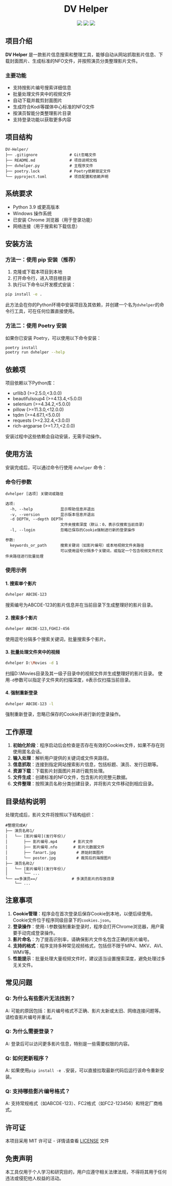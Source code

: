 <h1 align="center">DV Helper</h1>

<p align="center">
  <img src="https://img.shields.io/badge/Licence-MIT-green.svg?style=for-the-badge&&logo=github" />
  <img src="https://img.shields.io/badge/Python-3.9%2B-blue.svg?style=for-the-badge&logo=python" />
  <img src="https://img.shields.io/badge/Windows-OS-red.svg?style=for-the-badge&logo=windows" />
</p>

## 项目介绍

**DV Helper** 是一款影片信息搜索和整理工具，能够自动从网站抓取影片信息、下载封面图片、生成标准的NFO文件，并按照演员分类整理影片文件。

### 主要功能
- 支持按影片编号搜索详细信息
- 批量处理文件夹中的视频文件
- 自动下载并裁剪封面图片
- 生成符合Kodi等媒体中心标准的NFO文件
- 按演员智能分类整理影片目录
- 支持登录功能以获取更多内容

## 项目结构

```
DV-Helper/
├── .gitignore              # Git忽略文件
├── README.md               # 项目说明文档
├── dvhelper.py             # 主程序文件
├── poetry.lock             # Poetry依赖锁定文件
└── pyproject.toml          # 项目配置和依赖声明
```

## 系统要求
- Python 3.9 或更高版本
- Windows 操作系统
- 已安装 Chrome 浏览器（用于登录功能）
- 网络连接（用于搜索和下载信息）

## 安装方法

### 方法一：使用 pip 安装（推荐）

1. 克隆或下载本项目到本地
2. 打开命令行，进入项目根目录
3. 执行以下命令以开发模式安装：

```bash
pip install -e .
```

此方法会在你的Python环境中安装项目及其依赖，并创建一个名为`dvhelper`的命令行工具，可在任何位置直接使用。

### 方法二：使用 Poetry 安装

如果你已安装 Poetry，可以使用以下命令安装：

```bash
poetry install
poetry run dvhelper --help
```

## 依赖项
项目依赖以下Python库：
- urllib3 (>=2.5.0,<3.0.0)
- beautifulsoup4 (>=4.13.4,<5.0.0)
- selenium (>=4.34.2,<5.0.0)
- pillow (>=11.3.0,<12.0.0)
- tqdm (>=4.67.1,<5.0.0)
- requests (>=2.32.4,<3.0.0)
- rich-argparse (>=1.7.1,<2.0.0)

安装过程中这些依赖会自动安装，无需手动操作。

## 使用方法

安装完成后，可以通过命令行使用 `dvhelper` 命令：

### 命令行参数
```
dvhelper [选项] 关键词或路径

选项:
  -h, --help            显示帮助信息并退出
  -v, --version         显示版本信息并退出
  -d DEPTH, --depth DEPTH
                        文件夹搜索深度（默认：0，表示仅搜索当前目录）
  -l, --login           忽略已保存的Cookie强制进行新的登录操作

参数:
  keywords_or_path      搜索关键词（如影片编号）或本地视频文件夹路径
                        可以使用逗号分隔多个关键词，或指定一个包含视频文件的文件夹路径进行批量处理
```

### 使用示例

#### 1. 搜索单个影片
```bash
dvhelper ABCDE-123
```
搜索编号为ABCDE-123的影片信息并在当前目录下生成整理好的影片目录。

#### 2. 搜索多个影片
```bash
dvhelper ABCDE-123,FGHIJ-456
```
使用逗号分隔多个搜索关键词，批量搜索多个影片。

#### 3. 批量处理文件夹中的视频
```bash
dvhelper D:\Movies -d 1
```
扫描D:\Movies目录及其一级子目录中的视频文件并生成整理好的影片目录。
使用`-d`参数可以指定子文件夹的扫描深度，`0`表示仅扫描当前目录。

#### 4. 强制重新登录
```bash
dvhelper ABCDE-123 -l
```
强制重新登录，忽略已保存的Cookie并进行新的登录操作。

## 工作原理

1. **初始化阶段**：程序启动后会检查是否存在有效的Cookies文件，如果不存在则使用匿名会话。
2. **输入处理**：解析用户提供的关键词或文件夹路径。
3. **信息抓取**：连接到指定网站搜索影片信息，包括标题、演员、发行日期等。
4. **资源下载**：下载影片封面图片并进行裁剪处理。
5. **文件生成**：创建标准的NFO文件，包含影片的完整元数据。
6. **文件整理**：按照演员名称分类创建目录，并将影片文件移动到相应目录。

## 目录结构说明

处理完成后，影片文件将按照以下结构组织：
```
#整理完成#/
├── 演员名称1/
│   └── [影片编号](发行年份)/
│       ├── 影片编号.mp4       # 影片文件
│       ├── 影片编号.nfo       # 影片元数据文件
│       ├── fanart.jpg         # 原始封面图片
│       └── poster.jpg         # 裁剪后的海报图片
├── 演员名称2/
│   └── [影片编号](发行年份)/
│       └── ...
└── ==多演员==/               # 多演员影片的存放目录
    └── ...
```

## 注意事项

1. **Cookie管理**：程序会在首次登录后保存Cookie到本地，以便后续使用。Cookie文件位于程序同级目录下的`cookies.json`。
2. **登录操作**：使用`-l`参数强制重新登录时，程序会打开Chrome浏览器，用户需要手动完成登录操作。
3. **影片命名**：为了提高识别率，请确保影片文件名包含正确的影片编号。
4. **支持的格式**：程序支持多种常见视频格式，包括但不限于MP4、MKV、AVI、WMV等。
5. **性能提示**：批量处理大量视频文件时，建议适当设置搜索深度，避免处理过多无关文件。

## 常见问题

### Q: 为什么有些影片无法找到？
A: 可能的原因包括：影片编号格式不正确、影片太新或太旧、网络连接问题等。请检查影片编号并重试。

### Q: 为什么需要登录？
A: 登录后可以访问更多影片信息，特别是一些需要权限的内容。

### Q: 如何更新程序？
A: 如果使用`pip install -e .`安装，可以直接拉取最新代码后运行该命令重新安装。

### Q: 支持哪些影片编号格式？
A: 支持常规格式（如ABCDE-123）、FC2格式（如FC2-123456）和特定厂商格式。

## 许可证
本项目采用 MIT 许可证 - 详情请查看 [LICENSE](LICENSE) 文件

## 免责声明
本工具仅用于个人学习和研究目的，用户应遵守相关法律法规，不得将其用于任何违法或侵犯他人权益的活动。
